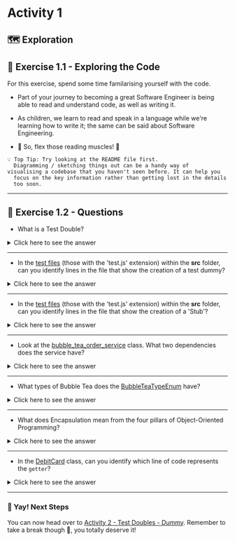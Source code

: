 # Activity 1

## 🗺 Exploration

## 🔎 Exercise 1.1 - Exploring the Code

For this exercise, spend some time familarising yourself with the code.
  
- Part of your journey to becoming a great Software Engineer
  is being able to read and understand code, as well as writing it.
- As children, we learn to read and speak in a language while we're learning how
  to write it; the same can be said about Software Engineering.

- 📖 So, flex those reading muscles! 💪

```
💡 Top Tip: Try looking at the README file first.
  Diagramming / sketching things out can be a handy way of
visualising a codebase that you haven't seen before. It can help you
  focus on the key information rather than getting lost in the details
  too soon.
```
  
---

## 🔎 Exercise 1.2 - Questions

- What is a Test Double?

<details>
<summary>Click here to see the answer</summary>
<pre>

A test double is any kind of pretend object used in place of a real object for testing purposes.

</pre>
</details>

---

- In the [test files](../src) (those with the 'test.js' extension) within the **src** folder, can you identify lines in the file that show the creation of a test dummy?

<details>
<summary>Click here to see the answer</summary>
<pre>

TODO

</pre>
</details>

---

- In the [test files](../src) (those with the 'test.js' extension) within the **src** folder, can you identify lines in the file that show the creation of a 'Stub'?

<details>
<summary>Click here to see the answer</summary>
<pre>

TODO

</pre>
</details>

---

- Look at the [bubble_tea_order_service](../src/bubble_tea_order_service.js)
  class. What two dependencies does the service have?

<details>
<summary>Click here to see the answer</summary>
<pre>

TODO

</pre>
</details>

---

- What types of Bubble Tea does the [BubbleTeaTypeEnum](../src/main/java/com/techreturners/bubbleteaordersystem/model/BubbleTeaTypeEnum.java) have?

<details>
<summary>Click here to see the answer</summary>
<pre>

TODO

</pre>
</details>

---

- What does Encapsulation mean from the four pillars of Object-Oriented Programming?

<details>
<summary>Click here to see the answer</summary>
<pre>

Encapsulation means hiding the details of an object which is not supposed to be open for interaction publicly.

</pre>
</details>

---

- In the [DebitCard](../src/main/java/com/techreturners/bubbleteaordersystem/model/DebitCard.java) class,
  can you identify which line of code represents the `getter`?
  
<details>
<summary>Click here to see the answer</summary>
<pre>

DebitCard - Line 11

```

public String getDigits() {
  return this.DIGITS;
}

```

The getter `getDigits` has a private backing field `private final String DIGITS;`

This keeps the class well-encapsulated, so that the Debit Card Digits won't be tampered with
after it's been set by the constructor.

</pre>
</details>

---

### 🥳 Yay! Next Steps

You can now head over to [Activity 2 - Test Doubles - Dummy](activity_2.md).
Remember to take a break though 🍵, you totally deserve it!